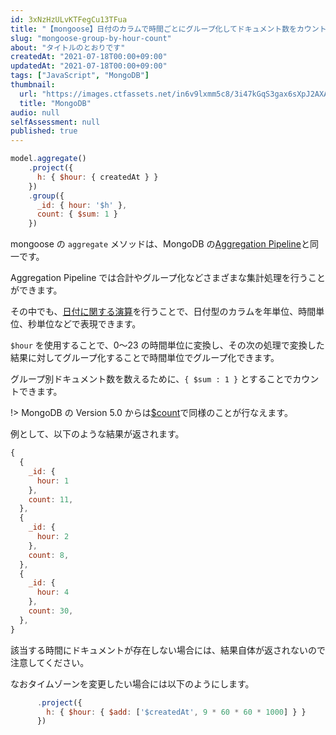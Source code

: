 ```yaml
---
id: 3xNzHzULvKTFegCu13TFua
title: "【mongoose】日付のカラムで時間ごとにグループ化してドキュメント数をカウントする"
slug: "mongoose-group-by-hour-count"
about: "タイトルのとおりです"
createdAt: "2021-07-18T00:00+09:00"
updatedAt: "2021-07-18T00:00+09:00"
tags: ["JavaScript", "MongoDB"]
thumbnail:
  url: "https://images.ctfassets.net/in6v9lxmm5c8/3i47kGqS3gax6sXpJ2AXAF/ccaba154f07ca03a5345cdfcfbb3a8bb/MongoDB-logo.png"
  title: "MongoDB"
audio: null
selfAssessment: null
published: true
---
```

```js
model.aggregate()
    .project({
      h: { $hour: { createdAt } }
    })
    .group({
      _id: { hour: '$h' },
      count: { $sum: 1 }
    })
```

mongoose の `aggregate` メソッドは、MongoDB の[Aggregation Pipeline](https://docs.mongodb.com/manual/core/aggregation-pipeline/)と同一です。

Aggregation Pipeline では合計やグループ化などさまざまな集計処理を行うことができます。

その中でも、[日付に関する演算](https://docs.mongodb.com/manual/reference/operator/aggregation/#date-expression-operators)を行うことで、日付型のカラムを年単位、時間単位、秒単位などで表現できます。

`$hour` を使用することで、0〜23 の時間単位に変換し、その次の処理で変換した結果に対してグループ化することで時間単位でグループ化できます。

グループ別ドキュメント数を数えるために、`{ $sum : 1 }` とすることでカウントできます。

!> MongoDB の Version 5.0 からは[$count](https://docs.mongodb.com/manual/reference/operator/aggregation/count-accumulator/#mongodb-group-grp.-count)で同様のことが行なえます。

例として、以下のような結果が返されます。

```js
{
  {
    _id: {
      hour: 1
    },
    count: 11,
  },
  {
    _id: {
      hour: 2
    },
    count: 8,
  },
  {
    _id: {
      hour: 4
    },
    count: 30,
  },
}
```

該当する時間にドキュメントが存在しない場合には、結果自体が返されないので注意してください。

なおタイムゾーンを変更したい場合には以下のようにします。

```js
      .project({
        h: { $hour: { $add: ['$createdAt', 9 * 60 * 60 * 1000] } }
      })
```
